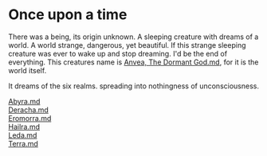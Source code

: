 # Once upon a time

There was a being, its origin unknown. A sleeping creature with dreams of a world. A world strange, dangerous, yet beautiful.
If this strange sleeping creature was ever to wake up and stop dreaming. I'd be the end of everything.
This creatures name is [Anvea, The Dormant God.md](Gods/Wondrous%20Gods/Anvea%2C%20The%20Dormant%20God.md), for it is the world itself.

It dreams of the six realms. spreading into nothingness of unconsciousness.

[Abyra.md](Realms/Abyra.md) \
[Deracha.md](Realms/Deracha.md) \
[Eromorra.md](Realms/Eromorra.md) \
[Hailra.md](Realms/Hailra.md) \
[Leda.md](Realms/Leda.md) \
[Terra.md](Realms/Terra.md)